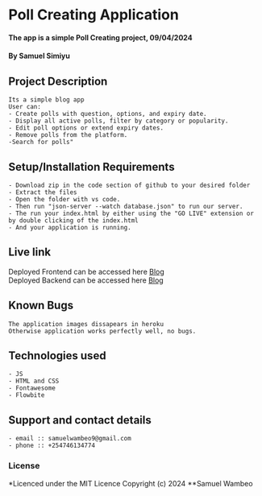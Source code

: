 # Poll Creating Application
#### The app is a simple Poll Creating project, 09/04/2024
#### **By Samuel Simiyu**
## Project Description
    Its a simple blog app
    User can:
    - Create polls with question, options, and expiry date.
    - Display all active polls, filter by category or popularity.
    - Edit poll options or extend expiry dates.
    - Remove polls from the platform.
    -Search for polls"
## Setup/Installation Requirements
    - Download zip in the code section of github to your desired folder
    - Extract the files
    - Open the folder with vs code.
    - Then run "json-server --watch database.json" to run our server.
    - The run your index.html by either using the "GO LIVE" extension or by double clicking of the index.html
    - And your application is running.
       
## Live link
Deployed Frontend can be accessed here [Blog](wambeo.github.io/Polls-App/)  
Deployed Backend can be accessed here [Blog](https://polls-app-0v6e.onrender.com/)  


## Known Bugs
    The application images dissapears in heroku
    Otherwise application works perfectly well, no bugs.

## Technologies used
    - JS
    - HTML and CSS
    - Fontawesome
    - Flowbite

## Support and contact details
    - email :: samuelwambeo9@gmail.com
    - phone :: +254746134774

### License
*Licenced under the MIT Licence
Copyright (c) 2024 **Samuel Wambeo
